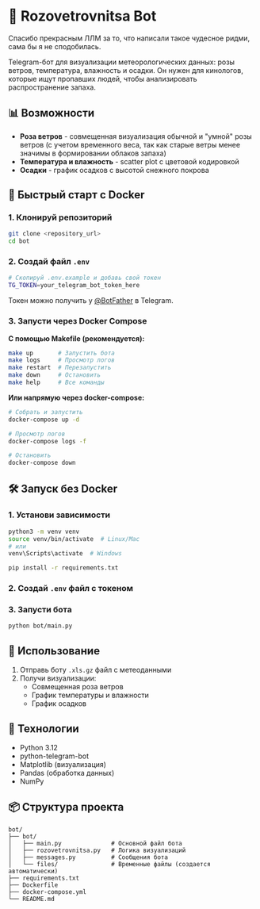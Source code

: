 # 🌹 Rozovetrovnitsa Bot

Спасибо прекрасным ЛЛМ за то, что написали такое чудесное ридми, сама бы я не сподобилась.

Telegram-бот для визуализации метеорологических данных: розы ветров, температура, влажность и осадки. Он нужен для кинологов, которые ищут пропавших людей, чтобы анализировать распространение запаха.

## 📊 Возможности

- **Роза ветров** - совмещенная визуализация обычной и "умной" розы ветров (с учетом временного веса, так как старые ветры менее значимы в формировании облаков запаха)
- **Температура и влажность** - scatter plot с цветовой кодировкой
- **Осадки** - график осадков с высотой снежного покрова

## 🚀 Быстрый старт с Docker

### 1. Клонируй репозиторий
```bash
git clone <repository_url>
cd bot
```

### 2. Создай файл `.env`
```bash
# Скопируй .env.example и добавь свой токен
TG_TOKEN=your_telegram_bot_token_here
```

Токен можно получить у [@BotFather](https://t.me/BotFather) в Telegram.

### 3. Запусти через Docker Compose

**С помощью Makefile (рекомендуется):**
```bash
make up       # Запустить бота
make logs     # Просмотр логов
make restart  # Перезапустить
make down     # Остановить
make help     # Все команды
```

**Или напрямую через docker-compose:**
```bash
# Собрать и запустить
docker-compose up -d

# Просмотр логов
docker-compose logs -f

# Остановить
docker-compose down
```

## 🛠️ Запуск без Docker

### 1. Установи зависимости
```bash
python3 -m venv venv
source venv/bin/activate  # Linux/Mac
# или
venv\Scripts\activate  # Windows

pip install -r requirements.txt
```

### 2. Создай `.env` файл с токеном

### 3. Запусти бота
```bash
python bot/main.py
```

## 📝 Использование

1. Отправь боту `.xls.gz` файл с метеоданными
2. Получи визуализации:
   - Совмещенная роза ветров
   - График температуры и влажности
   - График осадков

## 🔧 Технологии

- Python 3.12
- python-telegram-bot
- Matplotlib (визуализация)
- Pandas (обработка данных)
- NumPy

## 📦 Структура проекта

```
bot/
├── bot/
│   ├── main.py              # Основной файл бота
│   ├── rozovetrovnitsa.py   # Логика визуализаций
│   ├── messages.py          # Сообщения бота
│   └── files/               # Временные файлы (создается автоматически)
├── requirements.txt
├── Dockerfile
├── docker-compose.yml
└── README.md
```
